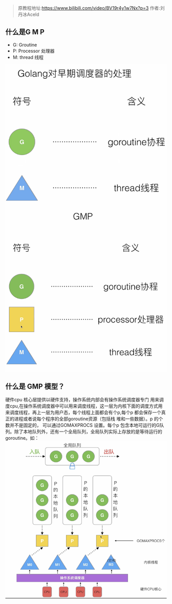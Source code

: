 > 原教程地址:https://www.bilibili.com/video/BV19r4y1w7Nx?p=3
> 作者:刘丹冰Aceld
## 什么是G M P
* G: Groutine
* P: Processor 处理器
* M: thread 线程

<img style="display: block; margin: 0 auto;" src="../img/early-goroutine.png" alt="" />
<img style="display: block; margin: 0 auto;" src="../img/GMP-intro.png" alt="" />

## 什么是 GMP 模型？
硬件cpu 核心层提供以硬件支持，操作系统内部会有操作系统调度器专门 用来调度cpu,在操作系统调度器中可以用来调度线程，这一层为内核下面的调度方式用来调度线程，再上一层为用户态，每个线程上面都会有个p,每个p 都会保存一个真正的进程或者说每个程序的全部goroutine资源（包括栈 堆和一些数据）。p 的个数并不是固定的， 可以通过GOMAXPROCS 设置。每个p 包含本地可运行的G队列。除了本地队列外，还有一个全局队列，全局队列实际上存放的是等待运行的goroutine。如：
<img style="display: block; margin: 0 auto;" src="../img/go-schedule.png" alt="" />

